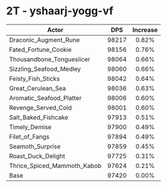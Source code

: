 # 2T - yshaarj-yogg-vf
| Actor | DPS | Increase |
|---|:---:|:---:|
|Draconic_Augment_Rune|98217|0.82%|
|Fated_Fortune_Cookie|98156|0.76%|
|Thousandbone_Tongueslicer|98064|0.66%|
|Sizzling_Seafood_Medley|98060|0.66%|
|Feisty_Fish_Sticks|98042|0.64%|
|Great_Cerulean_Sea|98036|0.63%|
|Aromatic_Seafood_Platter|98006|0.60%|
|Revenge_Served_Cold|98001|0.60%|
|Salt_Baked_Fishcake|97913|0.51%|
|Timely_Demise|97900|0.49%|
|Filet_of_Fangs|97894|0.49%|
|Seamoth_Surprise|97859|0.45%|
|Roast_Duck_Delight|97725|0.31%|
|Thrice_Spiced_Mammoth_Kabob|97624|0.21%|
|Base|97420|0.00%|
